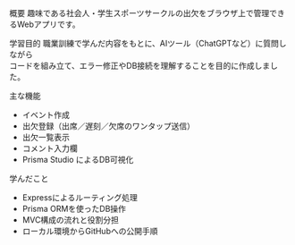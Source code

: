 概要
趣味である社会人・学生スポーツサークルの出欠をブラウザ上で管理できるWebアプリです。

学習目的
職業訓練で学んだ内容をもとに、AIツール（ChatGPTなど）に質問しながら  
コードを組み立て、エラー修正やDB接続を理解することを目的に作成しました。

主な機能
- イベント作成
- 出欠登録（出席／遅刻／欠席のワンタップ送信）
- 出欠一覧表示
- コメント入力欄
- Prisma Studio によるDB可視化

学んだこと
- Expressによるルーティング処理
- Prisma ORMを使ったDB操作
- MVC構成の流れと役割分担
- ローカル環境からGitHubへの公開手順

